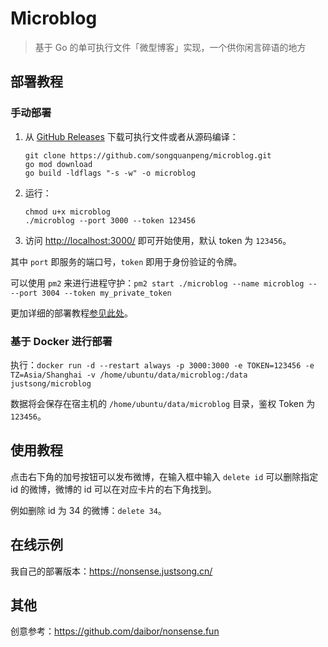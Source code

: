 # Microblog
> 基于 Go 的单可执行文件「微型博客」实现，一个供你闲言碎语的地方

## 部署教程
### 手动部署
1. 从 [GitHub Releases](https://github.com/songquanpeng/microblog/releases/latest) 下载可执行文件或者从源码编译：
   ```shell
   git clone https://github.com/songquanpeng/microblog.git
   go mod download
   go build -ldflags "-s -w" -o microblog
   ````
2. 运行：
   ```shell
   chmod u+x microblog
   ./microblog --port 3000 --token 123456
   ```
3. 访问 [http://localhost:3000/](http://localhost:3000/) 即可开始使用，默认 token 为 `123456`。

其中 `port` 即服务的端口号，`token` 即用于身份验证的令牌。

可以使用 `pm2` 来进行进程守护：`pm2 start ./microblog --name microblog -- --port 3004 --token my_private_token`

更加详细的部署教程[参见此处](https://iamazing.cn/page/how-to-deploy-a-website)。

### 基于 Docker 进行部署
执行：`docker run -d --restart always -p 3000:3000 -e TOKEN=123456 -e TZ=Asia/Shanghai -v /home/ubuntu/data/microblog:/data justsong/microblog`

数据将会保存在宿主机的 `/home/ubuntu/data/microblog` 目录，鉴权 Token 为 `123456`。

## 使用教程
点击右下角的加号按钮可以发布微博，在输入框中输入 `delete id` 可以删除指定 id 的微博，微博的 id 可以在对应卡片的右下角找到。

例如删除 id 为 34 的微博：`delete 34`。

## 在线示例
我自己的部署版本：https://nonsense.justsong.cn/

## 其他
创意参考：https://github.com/daibor/nonsense.fun